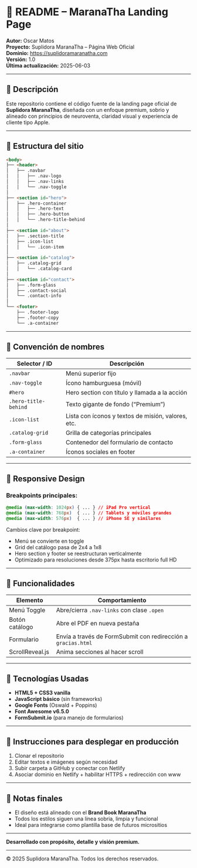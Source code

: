 # 📘 README – MaranaTha Landing Page

**Autor:** Oscar Matos  
**Proyecto:** Suplidora MaranaTha – Página Web Oficial  
**Dominio:** https://suplidoramaranatha.com  
**Versión:** 1.0  
**Última actualización:** 2025-06-03

---

## 📄 Descripción

Este repositorio contiene el código fuente de la landing page oficial de **Suplidora MaranaTha**, diseñada con un enfoque premium, sobrio y alineado con principios de neuroventa, claridad visual y experiencia de cliente tipo Apple.


---

## 🧱 Estructura del sitio

```html
<body>
├── <header>
│   ├── .navbar
│   │   ├── .nav-logo
│   │   ├── .nav-links
│   │   └── .nav-toggle
│
├── <section id="hero">
│   ├── .hero-container
│   │   ├── .hero-text
│   │   ├── .hero-button
│   │   └── .hero-title-behind
│
├── <section id="about">
│   ├── .section-title
│   ├── .icon-list
│   │   └── .icon-item
│
├── <section id="catalog">
│   ├── .catalog-grid
│   │   └── .catalog-card
│
├── <section id="contact">
│   ├── .form-glass
│   ├── .contact-social
│   └── .contact-info
│
└── <footer>
    ├── .footer-logo
    ├── .footer-copy
    └── .a-container
```

---

## 🎨 Convención de nombres

| Selector / ID           | Descripción                                                 |
|-------------------------|-------------------------------------------------------------|
| `.navbar`               | Menú superior fijo                                          |
| `.nav-toggle`           | Ícono hamburguesa (móvil)                                   |
| `#hero`                 | Hero section con título y llamada a la acción               |
| `.hero-title-behind`    | Texto gigante de fondo (“Premium”)                          |
| `.icon-list`            | Lista con íconos y textos de misión, valores, etc.          |
| `.catalog-grid`         | Grilla de categorías principales                            |
| `.form-glass`           | Contenedor del formulario de contacto                       |
| `.a-container`          | Íconos sociales en footer                                   |

---

## 📱 Responsive Design

### Breakpoints principales:

```css
@media (max-width: 1024px) { ... } // iPad Pro vertical
@media (max-width: 768px)  { ... } // Tablets y móviles grandes
@media (max-width: 576px)  { ... } // iPhone SE y similares
```

Cambios clave por breakpoint:
- Menú se convierte en toggle
- Grid del catálogo pasa de 2x4 a 1x8
- Hero section y footer se reestructuran verticalmente
- Optimizado para resoluciones desde 375px hasta escritorio full HD

---

## 🧪 Funcionalidades

| Elemento         | Comportamiento                                              |
|------------------|-------------------------------------------------------------|
| Menú Toggle      | Abre/cierra `.nav-links` con clase `.open`                  |
| Botón catálogo   | Abre el PDF en nueva pestaña                                |
| Formulario       | Envía a través de FormSubmit con redirección a `gracias.html` |
| ScrollReveal.js  | Anima secciones al hacer scroll                             |

---

## 🧰 Tecnologías Usadas

- **HTML5 + CSS3 vanilla**
- **JavaScript básico** (sin frameworks)
- **Google Fonts** (Oswald + Poppins)
- **Font Awesome v6.5.0**
- **FormSubmit.io** (para manejo de formularios)

---

## 🚀 Instrucciones para desplegar en producción

1. Clonar el repositorio
2. Editar textos e imágenes según necesidad
3. Subir carpeta a GitHub y conectar con Netlify
4. Asociar dominio en Netlify + habilitar HTTPS + redirección con www

---

## 📌 Notas finales

- El diseño está alineado con el **Brand Book MaranaTha**
- Todos los estilos siguen una línea sobria, limpia y funcional
- Ideal para integrarse como plantilla base de futuros micrositios

---

**Desarrollado con propósito, detalle y visión premium.**

---

© 2025 Suplidora MaranaTha. Todos los derechos reservados.
